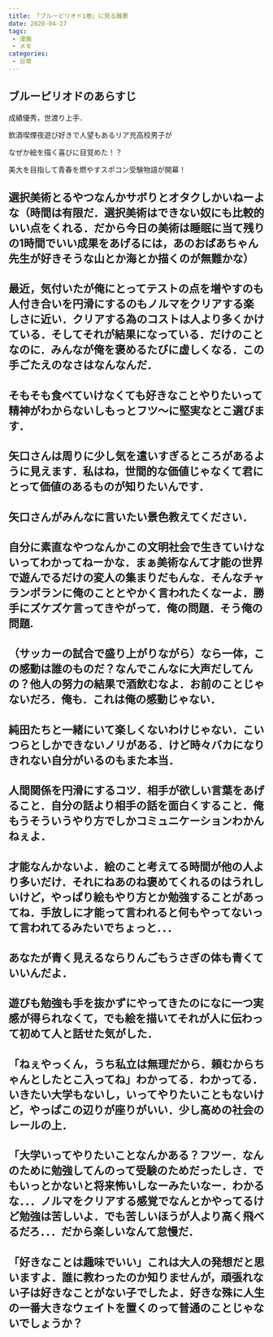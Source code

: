 ```yaml
---
title: 「ブルーピリオド1巻」に見る醜悪
date: 2020-04-27
tags:
 - 漫画
 - メモ
categories:
 - 日常
---
```


## ブルーピリオドのあらすじ

成績優秀，世渡り上手．

飲酒喫煙夜遊び好きで人望もあるリア充高校男子が

なぜか絵を描く喜びに目覚めた！？

美大を目指して青春を燃やすスポコン受験物語が開幕！

## 選択美術とるやつなんかサボりとオタクしかいねーよな（時間は有限だ．選択美術はできない奴にも比較的いい点をくれる．だから今日の美術は睡眠に当て残りの1時間でいい成果をあげるには，あのおばあちゃん先生が好きそうな山とか海とか描くのが無難かな）

## 最近，気付いたが俺にとってテストの点を増やすのも人付き合いを円滑にするのもノルマをクリアする楽しさに近い．クリアする為のコストは人より多くかけている．そしてそれが結果になっている．だけのことなのに．みんなが俺を褒めるたびに虚しくなる．この手ごたえのなさはなんなんだ．

## そもそも食べていけなくても好きなことやりたいって精神がわからないしもっとフツ〜に堅実なとこ選びます．

## 矢口さんは周りに少し気を遣いすぎるところがあるように見えます．私はね，世間的な価値じゃなくて君にとって価値のあるものが知りたいんです．

## 矢口さんがみんなに言いたい景色教えてください．

## 自分に素直なやつなんかこの文明社会で生きていけないってわかってねーかな．まぁ美術なんて才能の世界で遊んでるだけの変人の集まりだもんな．そんなチャランポランに俺のこととやかく言われたくなーよ．勝手にズケズケ言ってきやがって．俺の問題．そう俺の問題.

## （サッカーの試合で盛り上がりながら）なら一体，この感動は誰のものだ？なんでこんなに大声だしてんの？他人の努力の結果で酒飲むなよ．お前のことじゃないだろ．俺も．これは俺の感動じゃない．

## 純田たちと一緒にいて楽しくないわけじゃない．こいつらとしかできないノリがある．けど時々バカになりきれない自分がいるのもまた本当．

## 人間関係を円滑にするコツ．相手が欲しい言葉をあげること．自分の話より相手の話を面白くすること．俺もうそういうやり方でしかコミュニケーションわかんねぇよ．

## 才能なんかないよ．絵のこと考えてる時間が他の人より多いだけ．それにねあのね褒めてくれるのはうれしいけど，やっぱり絵もやり方とか勉強することがあってね．手放しに才能って言われると何もやってないって言われてるみたいでちょっと．．．

## あなたが青く見えるならりんごもうさぎの体も青くていいんだよ．

## 遊びも勉強も手を抜かずにやってきたのになに一つ実感が得られなくて，でも絵を描いてそれが人に伝わって初めて人と話せた気がした．

## 「ねぇやっくん，うち私立は無理だから．頼むからちゃんとしたとこ入ってね」わかってる．わかってる．いきたい大学もないし，いってやりたいこともないけど，やっぱこの辺りが座りがいい．少し高めの社会のレールの上．

## 「大学いってやりたいことなんかある？フツー．なんのために勉強してんのって受験のためだったしさ．でもいっとかないと将来怖いしなーみたいなー．わかるな．．．ノルマをクリアする感覚でなんとかやってるけど勉強は苦しいよ．でも苦しいほうが人より高く飛べるだろ．．．だから楽しいなんて怠慢だ．

## 「好きなことは趣味でいい」これは大人の発想だと思いますよ．誰に教わったのか知りませんが，頑張れない子は好きなことがない子でしたよ．好きな殊に人生の一番大きなウェイトを置くのって普通のことじゃないでしょうか？